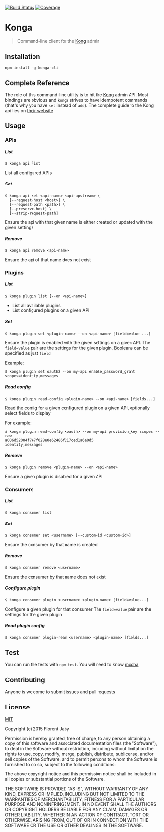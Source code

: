 [![Build Status][travis-image]][travis-url] [![Coverage][coveralls-image]][coveralls-url]

Konga
==================

> Command-line client for the [Kong][kong-url] admin

Installation
------------

    npm install -g konga-cli

Complete Reference
------------------

The role of this command-line utility is to hit the [Kong][kong-url] admin API.
Most bindings are obvious and `konga` strives to have idempotent commands (that's why you have `set` instead of `add`).
The complete guide to the Kong api lies on [their website](https://getkong.org/docs/0.5.x/admin-api/)


Usage
-----

### APIs

##### List

    $ konga api list

List all configured APIs

##### Set

```
$ konga api set <api-name> <api-upstream> \
  [--request-host <host>] \
  [--request-path <path>] \
  [--preserve-host] \
  [--strip-request-path]
```

Ensure the api with that given name is either created or updated with the given settings

##### Remove

    $ konga api remove <api-name>

Ensure the api of that name does not exist

### Plugins

##### List

    $ konga plugin list [--on <api-name>]

* List all available plugins
* List configured plugins on a given API

##### Set

    $ konga plugin set <plugin-name> --on <api-name> [field=value ...]

Ensure the plugin is enabled with the given settings on a given API.
The `field=value` pair are the settings for the given plugin.
Booleans can be specified as just `field`

Example:

    $ konga plugin set oauth2 --on my-api enable_password_grant scopes=identity,messages

##### Read config

    $ konga plugin read-config <plugin-name> --on <api-name> [fields...]

Read the config for a given configured plugin on a given API, optionally select fields to display

For example:

```
$ konga plugin read-config <oauth> --on my-api provision_key scopes --raw
a006d52004f7e7f028e0e62486f217ced1a6a0d5
identity,messages
```

##### Remove

    $ konga plugin remove <plugin-name> --on <api-name>

Ensure a given plugin is disabled for a given API

### Consumers

##### List

    $ konga consumer list

##### Set

    $ konga consumer set <username> [--custom-id <custom-id>]

Ensure the consumer by that name is created

##### Remove

    $ konga consumer remove <username>

Ensure the consumer by that name does not exist

##### Configure plugin

    $ konga consumer plugin <username> <plugin-name> [field=value...]

Configure a given plugin for that consumer
The `field=value` pair are the settings for the given plugin


##### Read plugin config

    $ konga consumer plugin-read <username> <plugin-name> [fields...]

Test
----

You can run the tests with `npm test`. You will need to know [mocha][mocha-url]

Contributing
------------

Anyone is welcome to submit issues and pull requests


License
-------

[MIT](http://opensource.org/licenses/MIT)

Copyright (c) 2015 Florent Jaby

Permission is hereby granted, free of charge, to any person obtaining a copy of this software and associated documentation files (the "Software"), to deal in the Software without restriction, including without limitation the rights to use, copy, modify, merge, publish, distribute, sublicense, and/or sell copies of the Software, and to permit persons to whom the Software is furnished to do so, subject to the following conditions:

The above copyright notice and this permission notice shall be included in all copies or substantial portions of the Software.

THE SOFTWARE IS PROVIDED "AS IS", WITHOUT WARRANTY OF ANY KIND, EXPRESS OR IMPLIED, INCLUDING BUT NOT LIMITED TO THE WARRANTIES OF MERCHANTABILITY, FITNESS FOR A PARTICULAR PURPOSE AND NONINFRINGEMENT. IN NO EVENT SHALL THE AUTHORS OR COPYRIGHT HOLDERS BE LIABLE FOR ANY CLAIM, DAMAGES OR OTHER LIABILITY, WHETHER IN AN ACTION OF CONTRACT, TORT OR OTHERWISE, ARISING FROM, OUT OF OR IN CONNECTION WITH THE SOFTWARE OR THE USE OR OTHER DEALINGS IN THE SOFTWARE.


[travis-image]: http://img.shields.io/travis/Floby/konga-cli/master.svg?style=flat
[travis-url]: https://travis-ci.org/Floby/konga-cli
[coveralls-image]: http://img.shields.io/coveralls/Floby/konga-cli/master.svg?style=flat
[coveralls-url]: https://coveralls.io/r/Floby/konga-cli
[mocha-url]: https://github.com/visionmedia/mocha
[kong-url]: http://getkong.org

